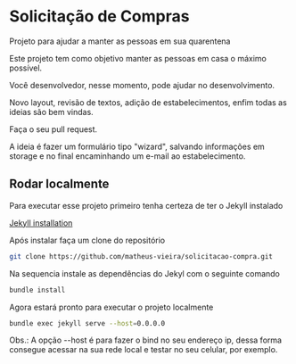 # Solicitação de Compras

Projeto para ajudar a manter as pessoas em sua quarentena

Este projeto tem como objetivo manter as pessoas em casa o máximo possível.

Você desenvolvedor, nesse momento, pode ajudar no desenvolvimento.

Novo layout, revisão de textos, adição de estabelecimentos, enfim todas as ideias são bem vindas.

Faça o seu pull request.

A ideia é fazer um formulário tipo "wizard", salvando informações em storage e no final encaminhando um e-mail ao estabelecimento.


## Rodar localmente

Para executar esse projeto primeiro tenha certeza de ter o Jekyll instalado

[Jekyll installation](https://jekyllrb.com/docs/installation/)

Após instalar faça um clone do repositório

```bash
git clone https://github.com/matheus-vieira/solicitacao-compra.git
```

Na sequencia instale as dependências do Jekyl com o seguinte comando

```bash
bundle install
```

Agora estará pronto para executar o projeto localmente

```bash
bundle exec jekyll serve --host=0.0.0.0
```

Obs.: A opção --host é para fazer o bind no seu endereço ip, dessa forma consegue acessar na sua rede local e testar no seu celular, por exemplo.
